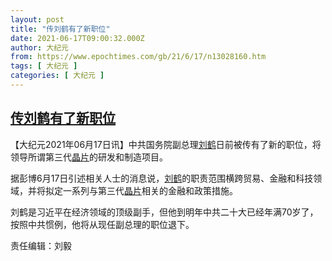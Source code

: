 ```yaml
---
layout: post
title: "传刘鹤有了新职位"
date: 2021-06-17T09:00:32.000Z
author: 大纪元
from: https://www.epochtimes.com/gb/21/6/17/n13028160.htm
tags: [ 大纪元 ]
categories: [ 大纪元 ]
---
```

<!--1623920432000-->
[传刘鹤有了新职位](https://www.epochtimes.com/gb/21/6/17/n13028160.htm)
------

<div>
<p>【大纪元2021年06月17日讯】中共国务院副总理<a href="https://www.epochtimes.com/gb/tag/%E5%88%98%E9%B9%A4.html">刘鹤</a>日前被传有了新的职位，将领导所谓第三代<a href="https://www.epochtimes.com/gb/tag/%E6%99%B6%E7%89%87.html">晶片</a>的研发和制造项目。</p><p>据彭博6月17日引述相关人士的消息说，<a href="https://www.epochtimes.com/gb/tag/%E5%88%98%E9%B9%A4.html">刘鹤</a>的职责范围横跨贸易、金融和科技领域，并将拟定一系列与第三代<a href="https://www.epochtimes.com/gb/tag/%E6%99%B6%E7%89%87.html">晶片</a>相关的金融和政策措施。</p><p>刘鹤是习近平在经济领域的顶级副手，但他到明年中共二十大已经年满70岁了，按照中共惯例，他将从现任副总理的职位退下。</p><p>责任编辑：刘毅</p>
</div>

